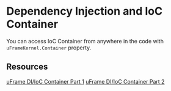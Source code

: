 
# Dependency Injection and IoC Container

You can access IoC Container from anywhere in the code with `uFrameKernel.Container` property.

## Resources

[uFrame DI/IoC Container Part 1](https://www.youtube.com/watch?v=e2cLXc5Tmg0)
[uFrame DI/IoC Container Part 2](https://www.youtube.com/watch?v=nkvwI7PnD6o)
